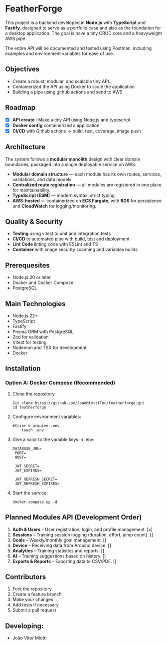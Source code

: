 # FeatherForge

This project is a backend developed in **Node.js** with **TypeScript** and **Fastify**, designed to serve as a portfolio case and also as the foundation for a desktop application. The goal is have a tiny CRUD core and a heavyweight AWS pipe

The entire API will be documented and tested using Postman, including examples and environment variables for ease of use.

## Objectives

- Create a robust, modular, and scalable tiny API.
- Containerized the API using Docker to scale the application
- Building a pipe using github actions and send to AWS

## Roadmap

- [x] **API create** : Make a tiny API using Node.js and typescript
- [x] **Docker config** containerized a application
- [x] **CI/CD** with Github actions -> build, test, coverage, image push

## Architecture

The system follows a **modular monolith** design with clear domain boundaries, packaged into a single deployable service on AWS.

- **Modular domain structure** — each module has its own routes, services, validations, and data models.
- **Centralized route registration** — all modules are registered in one place for maintainability.
- **TypeScript (ESM)** — modern syntax, strict typing.
- **AWS-hosted** — containerized on **ECS Fargate**, with **RDS** for persistence and **CloudWatch** for logging/monitoring.

## Quality & Security

- **Testing** using vitest to unit and integration tests
- **CI/CD** to automated pipe with build, test and deployment
- **Lint Code** linting code with ESLint and TS
- **Container** with image security scanning and variables builds

## Prerequesites

- Node.js 20 or later
- Docker and Docker Compose
- PostgreSQL

## Main Technologies

- Node.js 22+
- TypeScript
- Fastify
- Prisma ORM with PostgreSQL
- Zod for validation
- Vitest for testing
- Nodemon and TSX for development
- Docker

## Installation

### Option A: Docker Compose (Recommended)

1. Clone the repository:
   ```
   Git clone https://github.com/JoaoMiottiTec/featherforge.git
   cd featherforge
   ```
2. Configure environment variables:
   ```
   #Criar o arquivo .env
       touch .env
   ```
3. Give a valor to the variable keys in .env:

   ```
   DATABASE_URL=
    PORT=
    HOST=

    JWT_SECRET=
    JWT_EXPIRES=

    JWT_REFRESH_SECRET=
    JWT_REFRESH_EXPIRES=
   ```

4. Start the service:
   ```
   docker-compose up -d
   ```

## Planned Modules API (Development Order)

1. **Auth & Users** – User registration, login, and profile management. [x]
2. **Sessions** – Training session logging (duration, effort, jump count). []
3. **Goals** – Weekly/monthly goal management. []
4. **Device** – Receiving data from Arduino device. []
5. **Analytics** – Training statistics and reports. []
6. **AI** – Training suggestions based on history. []
7. **Exports & Reports** – Exporting data to CSV/PDF. []

## Contributors

1. Fork the repository
2. Create a feature branch
3. Make your changes
4. Add tests if necessary
5. Submit a pull request

## Developing:

- João Vitor Miotti
